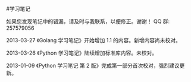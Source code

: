 #学习笔记

如果您发现笔记中的错漏，请及时与我联系，以便修正。谢谢！ QQ 群:  257579056 


2013-03-27  《Golang 学习笔记》开始增加 1.1 的内容。新增内容尚未校对。

2013-03-26  《Python 学习笔记》陆续增加标准库内容。未校对。

2013-01-09  《Python 学习笔记 第 2 版》完成第一部分首次校对，强烈建议更新。
